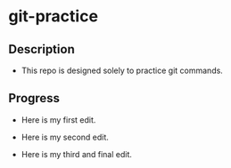 # git-practice

## Description

- This repo is designed solely to practice git commands.

## Progress

- Here is my first edit.

- Here is my second edit.

- Here is my third and final edit.